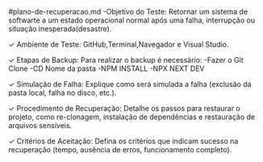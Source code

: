 #plano-de-recuperacao.md
-Objetivo do Teste:
Retornar um sistema de softwarte a um estado operacional normal após uma falha, interrupção ou situação inesperada(desastre).

✓ Ambiente de Teste:
 GitHub,Terminal,Navegador e Visual Studio. 
 
✓ Etapas de Backup:
Para realizar o backup é necessário:
-Fazer o Git Clone
-CD Nome da pasta
-NPM INSTALL
-NPX NEXT DEV

✓ Simulação de Falha:
Explique como será simulada a falha (exclusão da pasta local,
falha no disco, etc.).

✓ Procedimento de Recuperação:
Detalhe os passos para restaurar o projeto, como re-clonagem,
instalação de dependências e restauração de arquivos sensíveis.

✓ Critérios de Aceitação:
Defina os critérios que indicam sucesso na recuperação (tempo,
ausência de erros, funcionamento completo).
